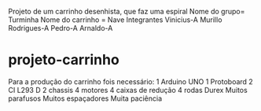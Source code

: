 Projeto de um carrinho desenhista, que faz uma espiral
Nome do grupo= Turminha
Nome do carrinho = Nave
Integrantes
Vinicius-A
Murillo Rodrigues-A
Pedro-A
Arnaldo-A
# projeto-carrinho
Para a produção do carrinho fois necessário:
1 Arduino UNO
1 Protoboard
2 CI L293 D
2 chassis
4 motores
4 caixas de redução
4 rodas
Durex
Muitos parafusos
Muitos espaçadores
Muita paciência

